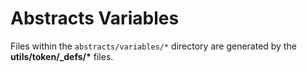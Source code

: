 # Abstracts Variables

Files within the `abstracts/variables/*` directory are generated by the **utils/token/_defs/\*** files.
